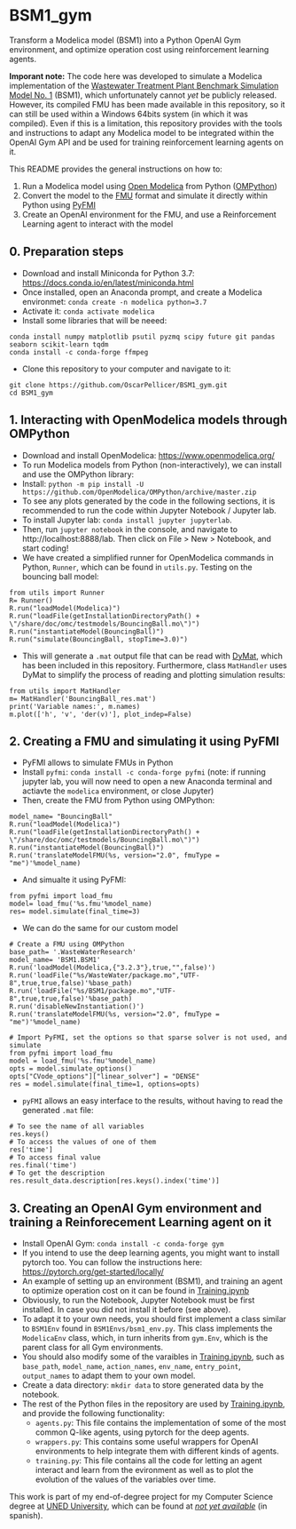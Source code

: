 # BSM1_gym
Transform a Modelica model (BSM1) into a Python OpenAI Gym environment, and optimize operation cost using reinforcement learning agents.

**Imporant note:** The code here was developed to simulate a Modelica implementation of the [Wastewater Treatment Plant Benchmark Simulation Model No. 1](https://www.iea.lth.se/publications/Reports/LTH-IEA-7229.pdf) (BSM1), which unfortunately cannot *yet* be publicly released. However, its compiled FMU has been made available in this repository, so it can still be used within a Windows 64bits system (in which it was compiled). Even if this is a limitation, this repository provides with the tools and instructions to adapt any Modelica model to be integrated within the OpenAI Gym API and be used for training reinforcement learning agents on it.

This README provides the general instructions on how to:

 1. Run a Modelica model using [Open Modelica](https://www.openmodelica.org/) from Python ([OMPython](https://github.com/OpenModelica/OMPython))
 1. Convert the model to the [FMU](https://fmi-standard.org/) format and simulate it directly within Python using [PyFMI](https://github.com/modelon-community/PyFMI)
 1. Create an OpenAI environment for the FMU, and use a Reinforcement Learning agent to interact with the model

## 0. Preparation steps
 - Download and install Miniconda for Python 3.7: https://docs.conda.io/en/latest/miniconda.html
 - Once installed, open an Anaconda prompt, and create a Modelica environmet: `conda create -n modelica python=3.7`
 - Activate it: `conda activate modelica`
 - Install some libraries that will be neeed: 
```{bash}
conda install numpy matplotlib psutil pyzmq scipy future git pandas seaborn scikit-learn tqdm
conda install -c conda-forge ffmpeg
```
 - Clone this repository to your computer and navigate to it:
```{bash}
git clone https://github.com/OscarPellicer/BSM1_gym.git
cd BSM1_gym
```
 

## 1. Interacting with OpenModelica models through OMPython
 - Download and install OpenModelica: https://www.openmodelica.org/
 - To run Modelica models from Python (non-interactively), we can install and use the OMPython library:
 - Install: `python -m pip install -U https://github.com/OpenModelica/OMPython/archive/master.zip`
 - To see any plots generated by the code in the following sections, it is recommended to run the code within Jupyter Notebook / Jupyter lab.
 - To install Jupyter lab: `conda install jupyter jupyterlab`.
 - Then, run `jupyter notebook` in the console, and navigate to http://localhost:8888/lab. Then click on File > New > Notebook, and start coding!
 - We have created a simplified runner for OpenModelica commands in Python, `Runner`, which can be found in `utils.py`. Testing on the bouncing ball model:
```{python}
from utils import Runner
R= Runner()
R.run("loadModel(Modelica)")
R.run("loadFile(getInstallationDirectoryPath() + \"/share/doc/omc/testmodels/BouncingBall.mo\")")
R.run("instantiateModel(BouncingBall)")
R.run("simulate(BouncingBall, stopTime=3.0)")
```
 - This will generate a `.mat` output file that can be read with [DyMat](https://github.com/jraedler/DyMat), which has been included in this repository. Furthermore, class `MatHandler` uses DyMat to simplify the process of reading and plotting simulation results:
```{python}
from utils import MatHandler
m= MatHandler('BouncingBall_res.mat')
print('Variable names:', m.names)
m.plot(['h', 'v', 'der(v)'], plot_indep=False)
```
 
## 2.  Creating a FMU and simulating it using PyFMI
 - PyFMI allows to simulate FMUs in Python
 - Install `pyfmi`: `conda install -c conda-forge pyfmi` (note: if running jupyter lab, you will now need to open a new Anaconda terminal and actiavte the `modelica` environment, or close Jupyter)
 - Then, create the FMU from Python using OMPython:
```{python}
model_name= "BouncingBall"
R.run("loadModel(Modelica)")
R.run("loadFile(getInstallationDirectoryPath() + \"/share/doc/omc/testmodels/BouncingBall.mo\")")
R.run("instantiateModel(BouncingBall)")
R.run('translateModelFMU(%s, version="2.0", fmuType = "me")'%model_name)
```
 - And simualte it using PyFMI:
```{python}
from pyfmi import load_fmu
model= load_fmu('%s.fmu'%model_name)
res= model.simulate(final_time=3)
```

- We can do the same for our custom model
```{python}
# Create a FMU using OMPython
base_path= '.WasteWaterResearch'
model_name= 'BSM1.BSM1'
R.run('loadModel(Modelica,{"3.2.3"},true,"",false)')
R.run('loadFile("%s/WasteWater/package.mo","UTF-8",true,true,false)'%base_path)
R.run('loadFile("%s/BSM1/package.mo","UTF-8",true,true,false)'%base_path)
R.run('disableNewInstantiation()')
R.run('translateModelFMU(%s, version="2.0", fmuType = "me")'%model_name)

# Import PyFMI, set the options so that sparse solver is not used, and simulate
from pyfmi import load_fmu
model = load_fmu('%s.fmu'%model_name)
opts = model.simulate_options() 
opts["CVode_options"]["linear_solver"] = "DENSE"
res = model.simulate(final_time=1, options=opts)
```

- `pyFMI` allows an easy interface to the results, without having to read the generated `.mat` file:
```{python}
# To see the name of all variables
res.keys()
# To access the values of one of them
res['time']
# To access final value
res.final('time')
# To get the description
res.result_data.description[res.keys().index('time')]
```

## 3. Creating an OpenAI Gym environment and training a Reinforecement Learning agent on it
 - Install OpenAI Gym: `conda install -c conda-forge gym`
 - If you intend to use the deep learning agents, you might want to install pytorch too. You can follow the instructions here: https://pytorch.org/get-started/locally/
 - An example of setting up an environment (BSM1), and training an agent to optimize operation cost on it can be found in [Training.ipynb](Training.ipynb)
 - Obviously, to run the Notebook, Jupyter Notebook must be first installed. In case you did not install it before (see above).
 - To adapt it to your own needs, you should first implement a class similar to `BSM1Env` found in `BSM1Envs/bsm1_env.py`. This class implements the `ModelicaEnv` class, which, in turn inherits from `gym.Env`, which is the parent class for all Gym environments.
 - You should also modify some of the varaibles in [Training.ipynb](Training.ipynb), such as `base_path`, `model_name`, `action_names`, `env_name`, `entry_point`, `output_names` to adapt them to your own model.
 - Create a data directory: `mkdir data` to store generated data by the notebook.
 - The rest of the Python files in the repository are used by [Training.ipynb](Training.ipynb), and provide the following functionality:
   - `agents.py`: This file contains the implementation of some of the most common Q-like agents, using
pytorch for the deep agents.
   - `wrappers.py`: This contains some useful wrappers for OpenAI environments to help integrate them
with different kinds of agents.
   - `training.py`: This file contains all the code for letting an agent interact and learn from the evironment
as well as to plot the evolution of the values of the variables over time.

This work is part of my end-of-degree project for my Computer Science degree at [UNED University](https://www.uned.es/), which can be found at [*not yet available*]() (in spanish).
